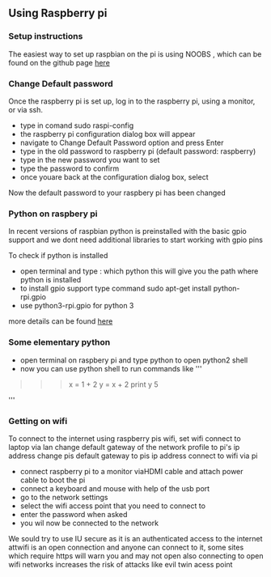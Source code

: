 ## Using Raspberry pi

### Setup instructions
The easiest way to set up raspbian on the pi is using NOOBS , which can be found on the github page <a href = "https://github.com/raspberrypi/noobs">here</a>

### Change Default password
Once the raspberry pi is set up, log in to the raspberry pi,
using a monitor, or via ssh.
* type in comand sudo raspi-config
* the raspberry pi configuration dialog box will appear
* navigate to Change Default Password option and press Enter
* type in the old password to raspberry pi (default password: raspberry) 
* type in the new password you want to set
* type the password to confirm
* once youare back at the configuration dialog box, select <Finish>

Now the default password to your raspbery pi has been changed

### Python on raspbery pi
In recent versions of raspbian python is preinstalled with the basic gpio 
support and we dont need additional libraries to start working with gpio pins

To check if python is installed
* open terminal and type : which python
this will give you the path where python is installed
* to install gpio support type command sudo apt-get install python-rpi.gpio
* use python3-rpi.gpio for python 3

more details can be found <a href="https://www.raspberrypi.org/documentation/usage/python/more.md">here</a>

### Some elementary python
* open terminal on raspbery pi and type python to open python2 shell
* now you can use python shell to run commands like
'''
>>> x = 1 + 2
>>> y = x + 2
>>> print y
5
>>> 
'''

### Getting on wifi
To connect to the internet using raspberry pis wifi, 
set wifi
connect to laptop via lan
change default gateway of the network profile to pi's ip address
change pis default gateway to pis ip address
connect to wifi via pi

* connect raspberry pi to a monitor viaHDMI cable and attach power cable to boot the pi
* connect a keyboard and mouse with help of the usb port
* go to the network settings
* select the wifi access point that you need to connect to 
* enter the password when asked
* you wil now be connected to the network 

We sould try to use IU secure as it is an authenticated access to the internet
attwifi is an open connection and anyone can connect to it, some sites which require https will warn you and may not open
also connecting to open wifi networks increases the risk of attacks like evil twin acess point
